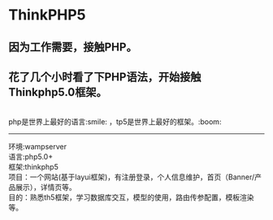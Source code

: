# ThinkPHP5
## 因为工作需要，接触PHP。  
## 花了几个小时看了下PHP语法，开始接触Thinkphp5.0框架。
<br>
php是世界上最好的语言:smile: ，tp5是世界上最好的框架。:boom:
<br>
<hr>
环境:wampserver <br>
语言:php5.0+ <br>
框架:thinkphp5 <br>
项目：一个网站(基于layui框架)，有注册登录，个人信息维护，首页（Banner/产品展示），详情页等。<br>
目的：熟悉th5框架，学习数据库交互，模型的使用，路由传参配置，模板渲染等。<br>
